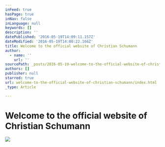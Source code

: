 ```yaml
---
inFeed: true
hasPage: true
inNav: false
inLanguage: null
keywords: []
description: ''
datePublished: '2016-05-19T14:09:11.157Z'
dateModified: '2016-05-19T14:00:22.166Z'
title: Welcome to the official website of Christian Schumann
author:
  - name: ''
    url: ''
sourcePath: _posts/2016-05-19-welcome-to-the-official-website-of-christian-schumann.md
authors: []
publisher: null
starred: true
url: welcome-to-the-official-website-of-christian-schumann/index.html
_type: Article

---
```

# Welcome to the official website of Christian Schumann
![](https://s3-us-west-2.amazonaws.com/the-grid-img/p/8bd3332f89c762f2958868c46e96af869b332d8c.jpg)